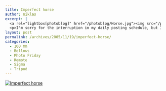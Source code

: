 ```yaml
---
title: Imperfect horse
author: niklas
excerpt: |
  <a rel="lightbox[photoblog]" href="/photoblog/Horse.jpg"><img src="/photoblog/Horse.thumb.jpg" alt="Imperfect horse" title="Imperfect horse"/></a>
  <p>I'm sorry for the interruption in my daily posting schedule, but I'm submitting this picture for Photo Friday's Imperfection challenge. I just received the 100mm Promaster Macro lens and had it fitted on my bellows. Finally my manual macro shooting set is complete. My <a href="http://blog.saers.com/archives/2005/10/20/glass-horse/">previous try at shooting this horse</a> was with the <a href="http://blog.saers.com/archives/category/manual-focus-lenses/58mm/">58mm M42 lens</a></p>
layout: post
permalink: /archives/2005/11/19/imperfect-horse/
categories:
  - 100 mm
  - Bellows
  - Photo Friday
  - Remote
  - Sigma
  - Tripod
---
```

<a rel="lightbox[photoblog]" href="/photoblog/Horse.jpg"><img src="/photoblog/Horse.sized.jpg" alt="Imperfect horse" title="Imperfect horse" /></a>